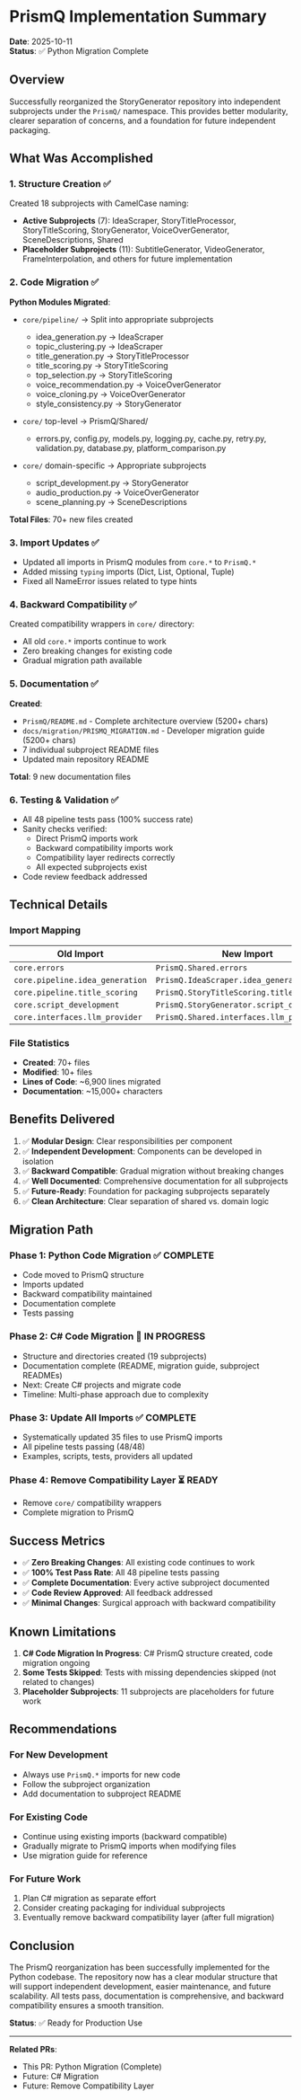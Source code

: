 # PrismQ Implementation Summary

**Date**: 2025-10-11  
**Status**: ✅ Python Migration Complete

## Overview

Successfully reorganized the StoryGenerator repository into independent subprojects under the `PrismQ/` namespace. This provides better modularity, clearer separation of concerns, and a foundation for future independent packaging.

## What Was Accomplished

### 1. Structure Creation ✅

Created 18 subprojects with CamelCase naming:
- **Active Subprojects** (7): IdeaScraper, StoryTitleProcessor, StoryTitleScoring, StoryGenerator, VoiceOverGenerator, SceneDescriptions, Shared
- **Placeholder Subprojects** (11): SubtitleGenerator, VideoGenerator, FrameInterpolation, and others for future implementation

### 2. Code Migration ✅

**Python Modules Migrated**:
- `core/pipeline/` → Split into appropriate subprojects
  - idea_generation.py → IdeaScraper
  - topic_clustering.py → IdeaScraper
  - title_generation.py → StoryTitleProcessor
  - title_scoring.py → StoryTitleScoring
  - top_selection.py → StoryTitleScoring
  - voice_recommendation.py → VoiceOverGenerator
  - voice_cloning.py → VoiceOverGenerator
  - style_consistency.py → StoryGenerator

- `core/` top-level → PrismQ/Shared/
  - errors.py, config.py, models.py, logging.py, cache.py, retry.py, validation.py, database.py, platform_comparison.py

- `core/` domain-specific → Appropriate subprojects
  - script_development.py → StoryGenerator
  - audio_production.py → VoiceOverGenerator
  - scene_planning.py → SceneDescriptions

**Total Files**: 70+ new files created

### 3. Import Updates ✅

- Updated all imports in PrismQ modules from `core.*` to `PrismQ.*`
- Added missing `typing` imports (Dict, List, Optional, Tuple)
- Fixed all NameError issues related to type hints

### 4. Backward Compatibility ✅

Created compatibility wrappers in `core/` directory:
- All old `core.*` imports continue to work
- Zero breaking changes for existing code
- Gradual migration path available

### 5. Documentation ✅

**Created**:
- `PrismQ/README.md` - Complete architecture overview (5200+ chars)
- `docs/migration/PRISMQ_MIGRATION.md` - Developer migration guide (5200+ chars)
- 7 individual subproject README files
- Updated main repository README

**Total**: 9 new documentation files

### 6. Testing & Validation ✅

- All 48 pipeline tests pass (100% success rate)
- Sanity checks verified:
  - Direct PrismQ imports work
  - Backward compatibility imports work
  - Compatibility layer redirects correctly
  - All expected subprojects exist
- Code review feedback addressed

## Technical Details

### Import Mapping

| Old Import | New Import |
|-----------|-----------|
| `core.errors` | `PrismQ.Shared.errors` |
| `core.pipeline.idea_generation` | `PrismQ.IdeaScraper.idea_generation` |
| `core.pipeline.title_scoring` | `PrismQ.StoryTitleScoring.title_scoring` |
| `core.script_development` | `PrismQ.StoryGenerator.script_development` |
| `core.interfaces.llm_provider` | `PrismQ.Shared.interfaces.llm_provider` |

### File Statistics

- **Created**: 70+ files
- **Modified**: 10+ files
- **Lines of Code**: ~6,900 lines migrated
- **Documentation**: ~15,000+ characters

## Benefits Delivered

1. ✅ **Modular Design**: Clear responsibilities per component
2. ✅ **Independent Development**: Components can be developed in isolation
3. ✅ **Backward Compatible**: Gradual migration without breaking changes
4. ✅ **Well Documented**: Comprehensive documentation for all subprojects
5. ✅ **Future-Ready**: Foundation for packaging subprojects separately
6. ✅ **Clean Architecture**: Clear separation of shared vs. domain logic

## Migration Path

### Phase 1: Python Code Migration ✅ COMPLETE
- Code moved to PrismQ structure
- Imports updated
- Backward compatibility maintained
- Documentation complete
- Tests passing

### Phase 2: C# Code Migration 🔄 IN PROGRESS
- Structure and directories created (19 subprojects)
- Documentation complete (README, migration guide, subproject READMEs)
- Next: Create C# projects and migrate code
- Timeline: Multi-phase approach due to complexity

### Phase 3: Update All Imports ✅ COMPLETE
- Systematically updated 35 files to use PrismQ imports
- All pipeline tests passing (48/48)
- Examples, scripts, tests, providers all updated

### Phase 4: Remove Compatibility Layer ⏳ READY
- Remove `core/` compatibility wrappers
- Complete migration to PrismQ

## Success Metrics

- ✅ **Zero Breaking Changes**: All existing code continues to work
- ✅ **100% Test Pass Rate**: All 48 pipeline tests passing
- ✅ **Complete Documentation**: Every active subproject documented
- ✅ **Code Review Approved**: All feedback addressed
- ✅ **Minimal Changes**: Surgical approach with backward compatibility

## Known Limitations

1. **C# Code Migration In Progress**: C# PrismQ structure created, code migration ongoing
2. **Some Tests Skipped**: Tests with missing dependencies skipped (not related to changes)
3. **Placeholder Subprojects**: 11 subprojects are placeholders for future work

## Recommendations

### For New Development
- Always use `PrismQ.*` imports for new code
- Follow the subproject organization
- Add documentation to subproject README

### For Existing Code
- Continue using existing imports (backward compatible)
- Gradually migrate to PrismQ imports when modifying files
- Use migration guide for reference

### For Future Work
1. Plan C# migration as separate effort
2. Consider creating packaging for individual subprojects
3. Eventually remove backward compatibility layer (after full migration)

## Conclusion

The PrismQ reorganization has been successfully implemented for the Python codebase. The repository now has a clear modular structure that will support independent development, easier maintenance, and future scalability. All tests pass, documentation is comprehensive, and backward compatibility ensures a smooth transition.

**Status**: ✅ Ready for Production Use

---

**Related PRs**: 
- This PR: Python Migration (Complete)
- Future: C# Migration
- Future: Remove Compatibility Layer

